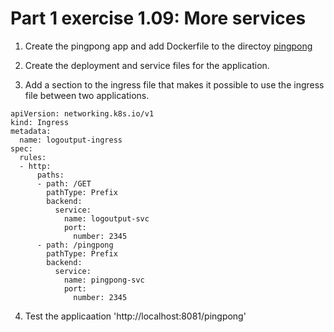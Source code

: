 # Part 1 exercise 1.09: More services

1. Create the pingpong app and add Dockerfile to the directoy
[pingpong](https://github.com/sainioan/Apps/tree/main/Pingpong)

2. Create the deployment and service files for the application.

3. Add a section to the ingress file that makes it possible to use the ingress file between two applications.

```
apiVersion: networking.k8s.io/v1
kind: Ingress
metadata:
  name: logoutput-ingress
spec:
  rules:
  - http:
      paths:
      - path: /GET
        pathType: Prefix
        backend:
          service:
            name: logoutput-svc
            port:
              number: 2345
      - path: /pingpong
        pathType: Prefix
        backend:
          service:
            name: pingpong-svc
            port:
              number: 2345

```

4. Test the applicaation 'http://localhost:8081/pingpong'

